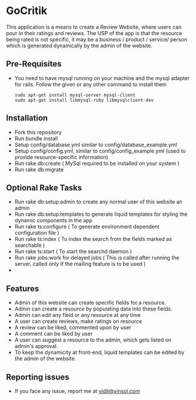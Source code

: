GoCritik
========

This application is a means to create a Review Website, where users can pour in their ratings and reviews. The USP of the app is that the resource being rated is not specific, it may be a business / product / service/ person which is generated dynamically by the admin of the website.

## Pre-Requisites

- You need to have mysql running on your machine and the mysql adapter for rails. Follow the given or any other command to install them

  ```
  sudo apt-get install mysql-server mysql-client
  sudo apt-get install libmysql-ruby libmysqlclient-dev
  ```

## Installation

- Fork this repository
- Run bundle install
- Setup config/database.yml similar to config/database_example.yml
- Setup config/config.yml, similar to config/config_example.yml (used to provide resource-specific information)
- Run rake db:create ( MySql required to be installed on your system )
- Run rake db:migrate

## Optional Rake Tasks

- Run rake db:setup:admin to create any normal user of this website an admin
- Run rake db:setup:templates to generate liquid templates for styling the dynamic components in the app
- Run rake ts:configure ( To generate environment dependent configuration file )
- Run rake ts:index ( To index the search from the fields marked as searchable	 )
- Run rake ts:start ( To start the searchd daemon )
- Run rake jobs:work for delayed jobs ( This is called after running the server, called only if the mailing feature is to be used )
- 

## Features

- Admin of this website can create specific fields for a resource.
- Admin can create a resource by populating data into these fields.
- Admin can edit any field or any resource at any time 
- A user can create reviews, make ratings on resource
- A review can be liked, commented upon by user
- A comment can be liked by user
- A user can suggest a resource to the admin, which gets listed on admin's approval.
- To keep the dynamicity at front-end, liquid templates can be edited by the admin of the website.

## Reporting issues
- If you face any issue, report me at vidit@vinsol.com
